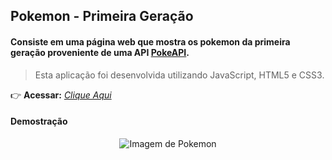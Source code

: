 
## Pokemon - Primeira Geração

#### Consiste em uma página web que mostra os pokemon da primeira geração proveniente de uma API [PokeAPI](https://pokeapi.co).
> Esta aplicação foi desenvolvida utilizando JavaScript, HTML5 e CSS3.

:point_right: **Acessar:** _[Clique Aqui](https://guilherme-ac-fernandes.github.io/pokedex-pokeapi/)_

#### Demostração
<p align="center">
  <img src="https://static.wikia.nocookie.net/pokemon/images/9/95/Kanto_Pokémon.png/revision/latest?cb=20190718185033" alt="Imagem de Pokemon"/>
</p>
